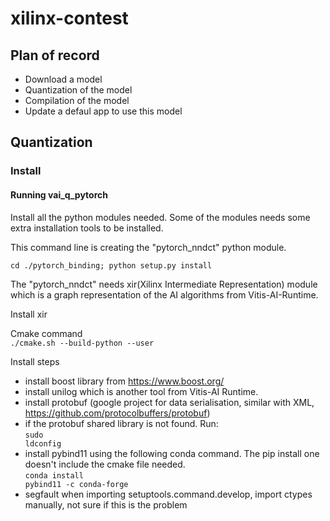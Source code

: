 # xilinx-contest
## Plan of record
 * Download a model 
 * Quantization of the model 
 * Compilation of the model
 * Update a defaul app to use this model

## Quantization

### Install ###

#### Running vai_q_pytorch ####
Install all the python modules needed. Some of the modules needs some extra installation tools to be installed.

This command line is creating the "pytorch_nndct" python module.

<code>cd ./pytorch_binding; python setup.py install </code>

The "pytorch_nndct" needs xir(Xilinx Intermediate Representation) module which is a graph representation of the AI algorithms from Vitis-AI-Runtime.

Install xir

Cmake command </br>
<code>./cmake.sh --build-python --user </code> </br>

Install steps
 * install boost library from https://www.boost.org/
 * install unilog which is another tool from Vitis-AI Runtime.
 * install protobuf (google project for data serialisation, similar with XML, https://github.com/protocolbuffers/protobuf)
 * if the protobuf shared library is not found. Run:</br>
 <code>sudo ldconfig</code>
 * install pybind11 using the following conda command. The pip install one doesn't include the cmake file needed.</br>
 <code>conda install pybind11 -c conda-forge</code>
 * segfault when importing setuptools.command.develop, import ctypes manually, not sure if this is the problem

